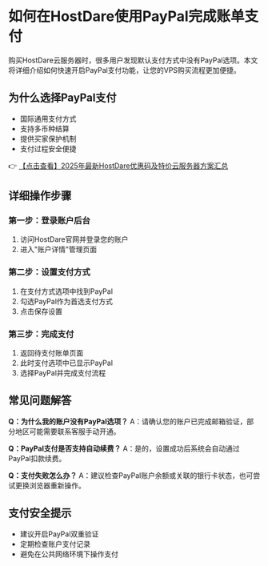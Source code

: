 # 如何在HostDare使用PayPal完成账单支付

购买HostDare云服务器时，很多用户发现默认支付方式中没有PayPal选项。本文将详细介绍如何快速开启PayPal支付功能，让您的VPS购买流程更加便捷。

## 为什么选择PayPal支付
- 国际通用支付方式
- 支持多币种结算
- 提供买家保护机制
- 支付过程安全便捷

👉 [【点击查看】2025年最新HostDare优惠码及特价云服务器方案汇总](https://bit.ly/hostdare)

## 详细操作步骤

### 第一步：登录账户后台
1. 访问HostDare官网并登录您的账户
2. 进入"账户详情"管理页面

### 第二步：设置支付方式
1. 在支付方式选项中找到PayPal
2. 勾选PayPal作为首选支付方式
3. 点击保存设置

### 第三步：完成支付
1. 返回待支付账单页面
2. 此时支付选项中已显示PayPal
3. 选择PayPal并完成支付流程

## 常见问题解答
**Q：为什么我的账户没有PayPal选项？**
A：请确认您的账户已完成邮箱验证，部分地区可能需要联系客服手动开通。

**Q：PayPal支付是否支持自动续费？**
A：是的，设置成功后系统会自动通过PayPal扣款续费。

**Q：支付失败怎么办？**
A：建议检查PayPal账户余额或关联的银行卡状态，也可尝试更换浏览器重新操作。

## 支付安全提示
- 建议开启PayPal双重验证
- 定期检查账户支付记录
- 避免在公共网络环境下操作支付